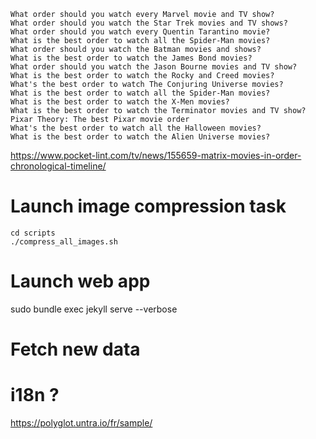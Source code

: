 
    What order should you watch every Marvel movie and TV show?
    What order should you watch the Star Trek movies and TV shows?
    What order should you watch every Quentin Tarantino movie?
    What is the best order to watch all the Spider-Man movies?
    What order should you watch the Batman movies and shows?
    What is the best order to watch the James Bond movies?
    What order should you watch the Jason Bourne movies and TV show?
    What is the best order to watch the Rocky and Creed movies?
    What's the best order to watch The Conjuring Universe movies?
    What is the best order to watch all the Spider-Man movies?
    What is the best order to watch the X-Men movies?
    What is the best order to watch the Terminator movies and TV show?
    Pixar Theory: The best Pixar movie order
    What's the best order to watch all the Halloween movies?
    What is the best order to watch the Alien Universe movies?


https://www.pocket-lint.com/tv/news/155659-matrix-movies-in-order-chronological-timeline/

# Launch image compression task

```
cd scripts
./compress_all_images.sh
```

# Launch web app

sudo bundle exec jekyll serve --verbose

# Fetch new data


# i18n ?

https://polyglot.untra.io/fr/sample/
